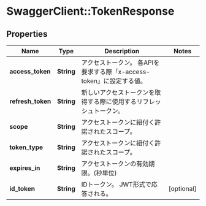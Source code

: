 # SwaggerClient::TokenResponse

## Properties
Name | Type | Description | Notes
------------ | ------------- | ------------- | -------------
**access_token** | **String** | アクセストークン。 各APIを要求する際「x-access-token」に設定する値。  | 
**refresh_token** | **String** | 新しいアクセストークンを取得する際に使用するリフレッシュトークン。  | 
**scope** | **String** | アクセストークンに紐付く許諾されたスコープ。 | 
**token_type** | **String** | アクセストークンに紐付く許諾されたスコープ。 | 
**expires_in** | **String** | アクセストークンの有効期限。(秒単位) | 
**id_token** | **String** | IDトークン。 JWT形式で応答される。 | [optional] 


